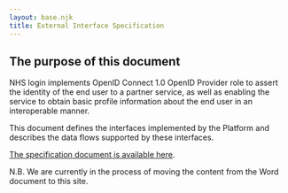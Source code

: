 ```yaml
---
layout: base.njk
title: External Interface Specification 
---
```


## The purpose of this document

NHS login implements OpenID Connect 1.0 OpenID Provider role to assert the identity of the end user to a partner service, as well as enabling the service to obtain basic profile information about the end user in an interoperable manner.

This document defines the interfaces implemented by the Platform and describes the data flows supported by these interfaces.

[The specification document is available here](https://github.com/nhsconnect/nhslogin/blob/master/NHS%20login%20-%20Interface%20Specification%20-%20Federation%20v1.11.docx?raw=true).

N.B. We are currently in the process of moving the content from the Word document to this site.
